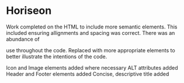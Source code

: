 # Horiseon

Work completed on the HTML to include more semantic elements. This included ensuring allignments and spacing was correct.
    There was an abundance of <div> use throughout the code. Replaced with more appropriate elements to better illustrate the intentions of the code. 

Icon and Image elements added where necessary
ALT attributes added
Header and Footer elements added
Concise, descriptive title added


